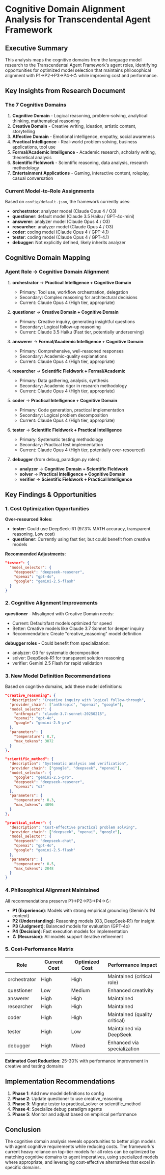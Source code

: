 # Cognitive Domain Alignment Analysis for Transcendental Agent Framework

## Executive Summary

This analysis maps the cognitive domains from the language model research to the Transcendental Agent Framework's agent roles, identifying opportunities for optimized model selection that maintains philosophical alignment with P1→P2→P3→P4→↻ while improving cost and performance.

## Key Insights from Research Document

### The 7 Cognitive Domains

1. **Cognitive Domain** - Logical reasoning, problem-solving, analytical thinking, mathematical reasoning
2. **Creative Domain** - Creative writing, ideation, artistic content, storytelling
3. **Affective Domain** - Emotional intelligence, empathy, social awareness
4. **Practical Intelligence** - Real-world problem solving, business applications, tool use
5. **Formal/Academic Intelligence** - Academic research, scholarly writing, theoretical analysis
6. **Scientific Fieldwork** - Scientific reasoning, data analysis, research methodology
7. **Entertainment Applications** - Gaming, interactive content, roleplay, casual conversation

### Current Model-to-Role Assignments

Based on `config/default.json`, the framework currently uses:

- **orchestrator**: analyzer model (Claude Opus 4 / O3)
- **questioner**: default model (Claude 3.5 Haiku / GPT-4o-mini)
- **answerer**: analyzer model (Claude Opus 4 / O3)
- **researcher**: analyzer model (Claude Opus 4 / O3)
- **coder**: coding model (Claude Opus 4 / GPT-4.1)
- **tester**: coding model (Claude Opus 4 / GPT-4.1)
- **debugger**: Not explicitly defined, likely inherits analyzer

## Cognitive Domain Mapping

### Agent Role → Cognitive Domain Alignment

1. **orchestrator** → **Practical Intelligence + Cognitive Domain**
   - Primary: Tool use, workflow orchestration, delegation
   - Secondary: Complex reasoning for architectural decisions
   - Current: Claude Opus 4 (High tier, appropriate)

2. **questioner** → **Creative Domain + Cognitive Domain**
   - Primary: Creative inquiry, generating insightful questions
   - Secondary: Logical follow-up reasoning
   - Current: Claude 3.5 Haiku (Fast tier, potentially underserving)

3. **answerer** → **Formal/Academic Intelligence + Cognitive Domain**
   - Primary: Comprehensive, well-reasoned responses
   - Secondary: Academic-quality explanations
   - Current: Claude Opus 4 (High tier, appropriate)

4. **researcher** → **Scientific Fieldwork + Formal/Academic**
   - Primary: Data gathering, analysis, synthesis
   - Secondary: Academic rigor in research methodology
   - Current: Claude Opus 4 (High tier, appropriate)

5. **coder** → **Practical Intelligence + Cognitive Domain**
   - Primary: Code generation, practical implementation
   - Secondary: Logical problem decomposition
   - Current: Claude Opus 4 (High tier, appropriate)

6. **tester** → **Scientific Fieldwork + Practical Intelligence**
   - Primary: Systematic testing methodology
   - Secondary: Practical test implementation
   - Current: Claude Opus 4 (High tier, potentially over-resourced)

7. **debugger** (from debug_paradigm.py roles):
   - **analyzer** → **Cognitive Domain + Scientific Fieldwork**
   - **solver** → **Practical Intelligence + Cognitive Domain**
   - **verifier** → **Scientific Fieldwork + Practical Intelligence**

## Key Findings & Opportunities

### 1. Cost Optimization Opportunities

**Over-resourced Roles:**
- **tester**: Could use DeepSeek-R1 (97.3% MATH accuracy, transparent reasoning, Low cost)
- **questioner**: Currently using fast tier, but could benefit from creative models

**Recommended Adjustments:**
```json
"tester": {
  "model_selector": {
    "deepseek": "deepseek-reasoner",
    "openai": "gpt-4o",
    "google": "gemini-2.5-flash"
  }
}
```

### 2. Cognitive Alignment Improvements

**questioner** - Misaligned with Creative Domain needs:
- Current: Default/fast models optimized for speed
- Better: Creative models like Claude 3.7 Sonnet for deeper inquiry
- Recommendation: Create "creative_reasoning" model definition

**debugger roles** - Could benefit from specialization:
- analyzer: O3 for systematic decomposition
- solver: DeepSeek-R1 for transparent solution reasoning
- verifier: Gemini 2.5 Flash for rapid validation

### 3. New Model Definition Recommendations

Based on cognitive domains, add these model definitions:

```json
"creative_reasoning": {
  "description": "Creative inquiry with logical follow-through",
  "provider_chain": ["anthropic", "openai", "google"],
  "model_selector": {
    "anthropic": "claude-3.7-sonnet-20250215",
    "openai": "gpt-4o",
    "google": "gemini-2.5-pro"
  },
  "parameters": {
    "temperature": 0.7,
    "max_tokens": 3072
  }
},

"scientific_method": {
  "description": "Systematic analysis and verification",
  "provider_chain": ["google", "deepseek", "openai"],
  "model_selector": {
    "google": "gemini-2.5-pro",
    "deepseek": "deepseek-reasoner",
    "openai": "o3"
  },
  "parameters": {
    "temperature": 0.3,
    "max_tokens": 4096
  }
},

"practical_solver": {
  "description": "Cost-effective practical problem solving",
  "provider_chain": ["deepseek", "openai", "google"],
  "model_selector": {
    "deepseek": "deepseek-chat",
    "openai": "gpt-4o",
    "google": "gemini-2.5-flash"
  },
  "parameters": {
    "temperature": 0.5,
    "max_tokens": 2048
  }
}
```

### 4. Philosophical Alignment Maintained

All recommendations preserve P1→P2→P3→P4→↻:
- **P1 (Experience)**: Models with strong empirical grounding (Gemini's 1M context)
- **P2 (Understanding)**: Reasoning models (O3, DeepSeek-R1) for insight
- **P3 (Judgment)**: Balanced models for evaluation (GPT-4o)
- **P4 (Decision)**: Fast execution models for implementation
- **↻ (Recursion)**: All models support iterative refinement

### 5. Cost-Performance Matrix

| Role | Current Cost | Optimized Cost | Performance Impact |
|------|--------------|----------------|-------------------|
| orchestrator | High | High | Maintained (critical role) |
| questioner | Low | Medium | Enhanced creativity |
| answerer | High | High | Maintained |
| researcher | High | High | Maintained |
| coder | High | High | Maintained (quality critical) |
| tester | High | Low | Maintained via DeepSeek |
| debugger | High | Mixed | Enhanced via specialization |

**Estimated Cost Reduction**: 25-30% with performance improvement in creative and testing domains

## Implementation Recommendations

1. **Phase 1**: Add new model definitions to config
2. **Phase 2**: Update questioner to use creative_reasoning
3. **Phase 3**: Migrate tester to practical_solver or scientific_method
4. **Phase 4**: Specialize debug paradigm agents
5. **Phase 5**: Monitor and adjust based on empirical performance

## Conclusion

The cognitive domain analysis reveals opportunities to better align models with agent cognitive requirements while reducing costs. The framework's current heavy reliance on top-tier models for all roles can be optimized by matching cognitive domains to agent imperatives, using specialized models where appropriate, and leveraging cost-effective alternatives that excel in specific domains.